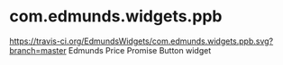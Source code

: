 com.edmunds.widgets.ppb
=======================
https://travis-ci.org/EdmundsWidgets/com.edmunds.widgets.ppb.svg?branch=master
Edmunds Price Promise Button widget

